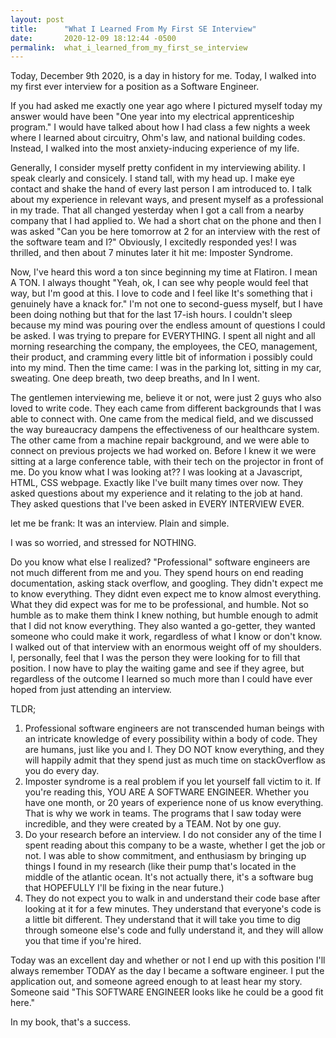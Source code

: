 ```yaml
---
layout: post
title:      "What I Learned From My First SE Interview"
date:       2020-12-09 18:12:44 -0500
permalink:  what_i_learned_from_my_first_se_interview
---
```



Today, December 9th 2020, is a day in history for me. Today, I walked into my first ever interview for a position as a Software Engineer.

If you had asked me exactly one year ago where I pictured myself today my answer would have been "One year into my  electrical apprenticeship program." I would have talked about how I had class a few nights a week where I learned about circuitry, Ohm's law, and national building codes. Instead, I walked into the most anxiety-inducing experience of my life.

Generally, I consider myself pretty confident in my interviewing ability. I speak clearly and consicely. I stand tall, with my head up. I make eye contact and shake the hand of every last person I am introduced to. I talk about my experience in relevant ways, and present myself as a professional in my trade. That all changed yesterday when I got a call from a nearby company that I had applied to. We had a short chat on the phone and then I was asked "Can you be here tomorrow at 2 for an interview with the rest of the software team and I?" Obviously, I excitedly responded yes! I was thrilled, and then about 7 minutes later it hit me: Imposter Syndrome.

Now, I've heard this word a ton since beginning my time at Flatiron. I mean A TON. I always thought "Yeah, ok, I can see why people would feel that way, but I'm good at this. I love to code and I feel like It's something that i genuinely have a knack for." I'm not one to second-guess myself, but I have been doing nothing but that for the last 17-ish hours. I couldn't sleep because my mind was pouring over the endless amount of questions I could be asked. I was trying to prepare for EVERYTHING. I spent all night and all morning researching the company, the employees, the CEO, management, their product, and cramming every little bit of information i possibly could into my mind.
Then the time came: I was in the parking lot, sitting in my car, sweating. One deep breath, two deep breaths, and In I went.

The gentlemen interviewing me, believe it or not, were just 2 guys who also loved to write code. They each came from different backgrounds that I was able to connect with. One came from the medical field, and we discussed the way bureaucracy dampens the effectiveness of our healthcare system. The other came from a machine repair background, and we were able to connect on previous projects we had worked on. Before I knew it we were sitting at a large conference table, with their tech on the projector in front of me.
Do you know what I was looking at?? I was looking at a Javascript, HTML, CSS webpage. Exactly like I've built many times over now. They asked questions about my experience and it relating to the job at hand. They asked questions that I've been asked in EVERY INTERVIEW EVER.

let me be frank: It was an interview. Plain and simple.

I was so worried, and stressed for NOTHING.

Do you know what else I realized? "Professional" software engineers are not much different from me and you. They spend hours on end reading documentation, asking stack overflow, and googling. They didn't expect me to know everything. They didnt even expect me to know almost everything. What they did expect was for me to be professional, and humble. Not so humble as to make them think I knew nothing, but humble enough to admit that I did not know everything. They also wanted a go-getter, they wanted someone who could make it work, regardless of what I know or don't know.
I walked out of that interview with an enormous weight off of my shoulders. I, personally, feel that I was the person they were looking for to fill that position. I now have to play the waiting game and see if they agree, but regardless of the outcome I learned so much more than I could have ever hoped from just attending an interview.

TLDR; 
1. Professional software engineers are not transcended human beings with an intricate knowledge of every possibility within a body of code. They are humans, just like you and I. They DO NOT know everything, and they will happily admit that they spend just as much time on stackOverflow as you do every day.
2. Imposter syndrome is a real problem if you let yourself fall victim to it. If you're reading this, YOU ARE A SOFTWARE ENGINEER. Whether you have one month, or 20 years of experience none of us know everything. That is why we work in teams. The programs that I saw today were incredible, and they were created by a TEAM. Not by one guy.
3. Do your research before an interview. I do not consider any of the time I spent reading about this company to be a waste, whether I get the job or not. I was able to show commitment, and enthusiasm by bringing up things I found in my research (like their pump that's located in the middle of the atlantic ocean. It's not actually there, it's a software bug that HOPEFULLY I'll be fixing in the near future.) 
4. They do not expect you to walk in and understand their code base after looking at it for a few minutes. They understand that everyone's code is a little bit different. They understand that it will take you time to dig through someone else's code and fully understand it, and they will allow you that time if you're hired.

Today was an excellent day and whether or not I end up with this position I'll always remember TODAY as the day I became a software engineer. I put the application out, and someone agreed enough to at least hear my story. Someone said "This SOFTWARE ENGINEER looks like he could be a good fit here." 

In my book, that's a success.
